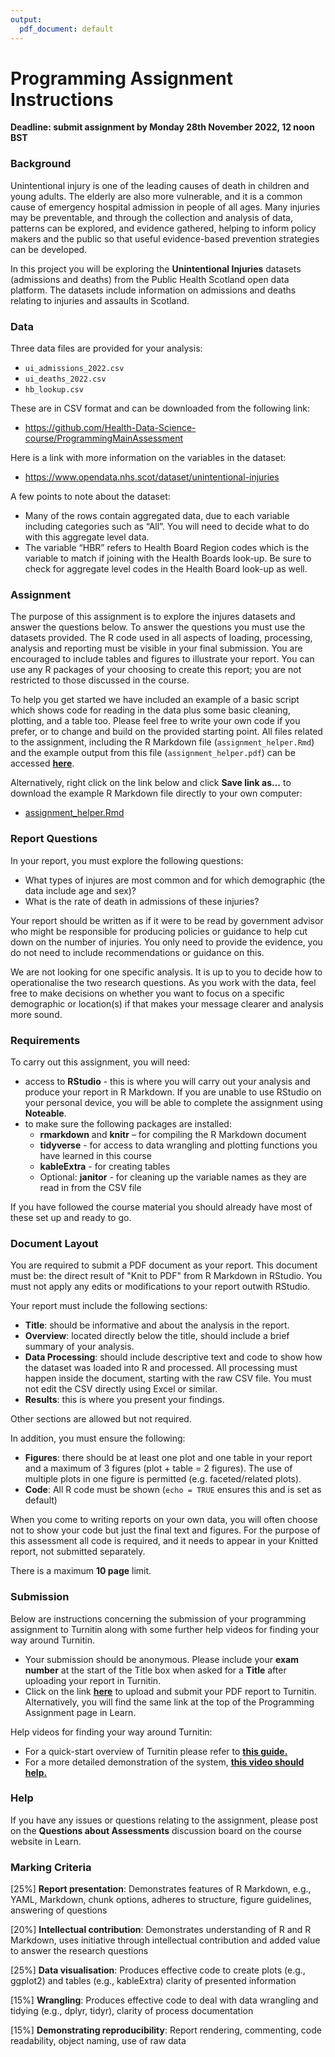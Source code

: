 ```yaml
---
output:
  pdf_document: default
---
```

# Programming Assignment Instructions

**Deadline: submit assignment by Monday 28th November 2022, 12 noon BST**

### Background

Unintentional injury is one of the leading causes of death in children and young adults.  The elderly are also more vulnerable, and it is a common cause of emergency hospital admission in people of all ages.  Many injuries may be preventable, and through the collection and analysis of data, patterns can be explored, and evidence gathered, helping to inform policy makers and the public so that useful evidence-based prevention strategies can be developed.

In this project you will be exploring the **Unintentional Injuries** datasets (admissions and deaths) from the Public Health Scotland open data platform.  The datasets include information on admissions and deaths relating to injuries and assaults in Scotland.

### Data

Three data files are provided for your analysis: 

* `ui_admissions_2022.csv`
* `ui_deaths_2022.csv`
* `hb_lookup.csv`  

These are in CSV format and can be downloaded from the following link:

* https://github.com/Health-Data-Science-course/ProgrammingMainAssessment 

Here is a link with more information on the variables in the dataset:

* https://www.opendata.nhs.scot/dataset/unintentional-injuries

A few points to note about the dataset:

* Many of the rows contain aggregated data, due to each variable including categories such as “All”. You will need to decide what to do with this aggregate level data.
* The variable “HBR” refers to Health Board Region codes which is the variable to match if joining with the Health Boards look-up. Be sure to check for aggregate level codes in the Health Board look-up as well. 

### Assignment

The purpose of this assignment is to explore the injures datasets and answer the questions below.  To answer the questions you must use the datasets provided.  The R code used in all aspects of loading, processing, analysis and reporting must be visible in your final submission.  You are encouraged to include tables and figures to illustrate your report.  You can use any R packages of your choosing to create this report; you are not restricted to those discussed in the course.

To help you get started we have included an example of a basic script which shows code for reading in the data plus some basic cleaning, plotting, and a table too.  Please feel free to write your own code if you prefer, or to change and build on the provided starting point.  All files related to the assignment, including the R Markdown file (`assignment_helper.Rmd`) and the example output from this file (`assignment_helper.pdf`) can be accessed [**here**](https://github.com/Health-Data-Science-course/ProgrammingMainAssessment).  

Alternatively, right click on the link below and click **Save link as...** to download the example R Markdown file directly to your own computer:

* [assignment_helper.Rmd](https://github.com/Health-Data-Science-course/ProgrammingMainAssessment/blob/master/assignment_helper.Rmd)

### Report Questions

In your report, you must explore the following questions:

* What types of injures are most common and for which demographic (the data include age and sex)?
* What is the rate of death in admissions of these injuries?

Your report should be written as if it were to be read by government advisor who might be responsible for producing policies or guidance to help cut down on the number of injuries.  You only need to provide the evidence, you do not need to include recommendations or guidance on this.

We are not looking for one specific analysis. It is up to you to decide how to operationalise the two research questions.  As you work with the data, feel free to make decisions on whether you want to focus on a specific demographic or location(s) if that makes your message clearer and analysis more sound. 

### Requirements

To carry out this assignment, you will need:

* access to **RStudio** - this is where you will carry out your analysis and produce your report in R Markdown. If you are unable to use RStudio on your personal device, you will be able to complete the assignment using **Noteable**.
* to make sure the following packages are installed: 
    + **rmarkdown** and **knitr** – for compiling the R Markdown document
    + **tidyverse** - for access to data wrangling and plotting functions you have learned in this course
    + **kableExtra** - for creating tables 
    + Optional: **janitor** - for cleaning up the variable names as they are read in from the CSV file
    
If you have followed the course material you should already have most of these set up and ready to go.

### Document Layout

You are required to submit a PDF document as your report. This document must be: the direct result of "Knit to PDF" from R Markdown in RStudio. You must not apply any edits or modifications to your report outwith RStudio.

Your report must include the following sections:

* **Title**: should be informative and about the analysis in the report.
* **Overview**: located directly below the title, should include a brief summary of your analysis.
* **Data Processing**: should include descriptive text and code to show how the dataset was loaded into R and processed.  All processing must happen inside the document, starting with the raw CSV file. You must not edit the CSV directly using Excel or similar. 
* **Results**: this is where you present your findings.

Other sections are allowed but not required.

In addition, you must ensure the following:

* **Figures**: there should be at least one plot and one table in your report and a maximum of 3 figures (plot + table = 2 figures). The use of multiple plots in one figure is permitted (e.g. faceted/related plots).
* **Code**: All R code must be shown (`echo = TRUE` ensures this and is set as default) 

When you come to writing reports on your own data, you will often choose not to show your code but just the final text and figures. For the purpose of this assessment all code is required, and it needs to appear in your Knitted report, not submitted separately.

There is a maximum **10 page** limit. 

### Submission

Below are instructions concerning the submission of your programming assignment to Turnitin along with some further help videos for finding your way around Turnitin.

* Your submission should be anonymous. Please include your **exam number** at the start of the Title box when asked for a **Title** after uploading your report in Turnitin.
* Click on the link [**here**](https://www.learn.ed.ac.uk/webapps/blackboard/content/contentWrapper.jsp?content_id=_8112739_1&displayName=R+Programming+Assignment+-+Anonymous+Submission&course_id=_99183_1&navItem=content&href=%2Fwebapps%2Fblackboard%2Fexecute%2Fblti%2FlaunchLink%3Fcourse_id%3D_99183_1%26content_id%3D_8112739_1) to upload and submit your PDF report to Turnitin.  Alternatively, you will find the same link at the top of the Programming Assignment page in Learn.

Help videos for finding your way around Turnitin:

* For a quick-start overview of Turnitin please refer to [**this guide.**](https://help.turnitin.com/feedback-studio/turnitin-website/student/quickstart.htm)
* For a more detailed demonstration of the system, [**this video should help.**](https://media.ed.ac.uk/media/Turnitin%20Assignment%20Submission/1_bm0ygpjb)

### Help

If you have any issues or questions relating to the assignment, please post on the **Questions about Assessments** discussion board on the course website in Learn.

### Marking Criteria

[25%] **Report presentation**: Demonstrates features of R Markdown, e.g., YAML, Markdown, chunk options, adheres to structure, figure guidelines, answering of questions

[20%] **Intellectual contribution**: Demonstrates understanding of R and R Markdown, uses initiative through intellectual contribution and added value to answer the research questions

[25%] **Data visualisation**: Produces effective code to create plots (e.g., ggplot2) and tables (e.g., kableExtra) clarity of presented information

[15%] **Wrangling**: Produces effective code to deal with data wrangling and tidying (e.g., dplyr, tidyr), clarity of process documentation

[15%] **Demonstrating reproducibility**: Report rendering, commenting, code readability, object naming, use of raw data

